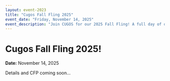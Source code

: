 ```yaml
---
layout: event-2023
title: "Cugos Fall Fling 2025"
event_date: "Friday, November 14, 2025"
event_description: "Join CUGOS for our 2025 Fall Fling! A full day of open source geospatial talks, networking, and community. Details and CFP coming soon."
---
```


<div class="spring-fling-header">
  <h1>Cugos Fall Fling 2025!</h1>
  <p><strong>Date:</strong> November 14, 2025</p>
</div>

<div class="spring-fling-announcement">
  Details and CFP coming soon...
</div>

<!-- More info, agenda, and registration links will be added here as available. -->
